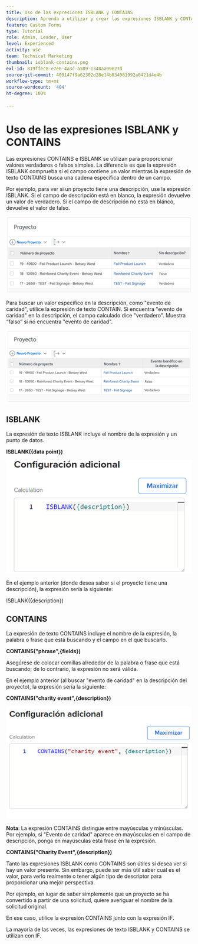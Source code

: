 ```yaml
---
title: Uso de las expresiones ISBLANK y CONTAINS
description: Aprenda a utilizar y crear las expresiones ISBLANK y CONTAINS en un campo calculado en Adobe [!DNL Workfront].
feature: Custom Forms
type: Tutorial
role: Admin, Leader, User
level: Experienced
activity: use
team: Technical Marketing
thumbnail: isblank-contains.png
exl-id: 819ffec8-e7e6-4a3c-a589-1348aa09e27d
source-git-commit: 409147f9a62302d28e14b834981992a0421d4e4b
workflow-type: tm+mt
source-wordcount: '404'
ht-degree: 100%

---
```


# Uso de las expresiones ISBLANK y CONTAINS

Las expresiones CONTAINS e ISBLANK se utilizan para proporcionar valores verdaderos o falsos simples. La diferencia es que la expresión ISBLANK comprueba si el campo contiene un valor mientras la expresión de texto CONTAINS busca una cadena específica dentro de un campo.

Por ejemplo, para ver si un proyecto tiene una descripción, use la expresión ISBLANK. Si el campo de descripción está en blanco, la expresión devuelve un valor de verdadero. Si el campo de descripción no está en blanco, devuelve el valor de falso.

![Equilibrador de carga de trabajo con informe de utilización](assets/isblank01.png)

Para buscar un valor específico en la descripción, como &quot;evento de caridad&quot;, utilice la expresión de texto CONTAIN. Si encuentra &quot;evento de caridad&quot; en la descripción, el campo calculado dice &quot;verdadero&quot;. Muestra “falso” si no encuentra &quot;evento de caridad&quot;.

![Equilibrador de carga de trabajo con informe de utilización](assets/isblank02.png)

## ISBLANK

La expresión de texto ISBLANK incluye el nombre de la expresión y un punto de datos.

**ISBLANK({data point})**

![Equilibrador de carga de trabajo con informe de utilización](assets/isblank03.png)

En el ejemplo anterior (donde desea saber si el proyecto tiene una descripción), la expresión sería la siguiente:

ISBLANK({description})

## CONTAINS

La expresión de texto CONTAINS incluye el nombre de la expresión, la palabra o frase que está buscando y el campo en el que buscarlo.

**CONTAINS(&quot;phrase&quot;,{fields})**

Asegúrese de colocar comillas alrededor de la palabra o frase que está buscando; de lo contrario, la expresión no será válida.

En el ejemplo anterior (al buscar &quot;evento de caridad&quot; en la descripción del proyecto), la expresión sería la siguiente:

**CONTAINS(&quot;charity event&quot;,{description})**

![Equilibrador de carga de trabajo con informe de utilización](assets/isblank04.png)

**Nota**: La expresión CONTAINS distingue entre mayúsculas y minúsculas. Por ejemplo, si &quot;Evento de caridad&quot; aparece en mayúsculas en el campo de descripción, ponga en mayúsculas esta frase en la expresión.

**CONTAINS(&quot;Charity Event&quot;,{description})**

Tanto las expresiones ISBLANK como CONTAINS son útiles si desea ver si hay un valor presente. Sin embargo, puede ser más útil saber cuál es el valor, para verlo realmente o tener algún tipo de descriptor para proporcionar una mejor perspectiva.

Por ejemplo, en lugar de saber simplemente que un proyecto se ha convertido a partir de una solicitud, quiere averiguar el nombre de la solicitud original.

En ese caso, utilice la expresión CONTAINS junto con la expresión IF.

La mayoría de las veces, las expresiones de texto ISBLANK y CONTAINS se utilizan con IF.
